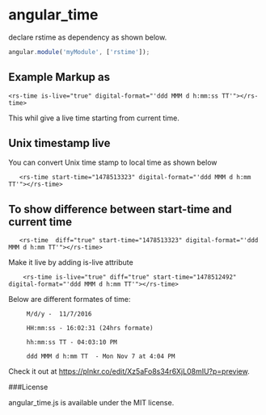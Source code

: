# angular_time

declare rstime as dependency as shown below.

```javascript
angular.module('myModule', ['rstime']);
```

## Example Markup as 


    <rs-time is-live="true" digital-format="'ddd MMM d h:mm:ss TT'"></rs-time>
    
    
This whil give a live time starting from current time.


## Unix timestamp live

You can convert Unix time stamp to local time as shown below

       <rs-time start-time="1478513323" digital-format="'ddd MMM d h:mm TT'"></rs-time>

## To show difference between start-time and current time

       <rs-time  diff="true" start-time="1478513323" digital-format="'ddd MMM d h:mm TT'"></rs-time>

Make it live by adding is-live attribute

        <rs-time is-live="true" diff="true" start-time="1478512492" digital-format="'ddd MMM d h:mm TT'"></rs-time>


Below are different formates of time:

         M/d/y -  11/7/2016
         
         HH:mm:ss - 16:02:31 (24hrs formate)
         
         hh:mm:ss TT - 04:03:10 PM
         
         ddd MMM d h:mm TT  - Mon Nov 7 at 4:04 PM
         

Check it out at https://plnkr.co/edit/Xz5aFo8s34r6XjL08mIU?p=preview.

###License

angular_time.js is available under the MIT license.
